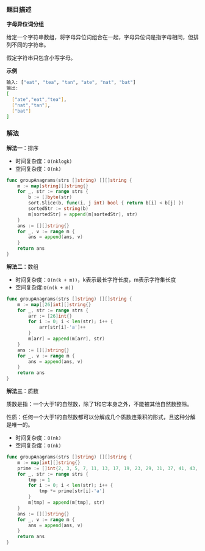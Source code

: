### 题目描述

**字母异位词分组**

给定一个字符串数组，将字母异位词组合在一起，字母异位词是指字母相同，但排列不同的字符串。

假定字符串只包含小写字母。

**示例**

```bash
输入: ["eat", "tea", "tan", "ate", "nat", "bat"]
输出:
[
  ["ate","eat","tea"],
  ["nat","tan"],
  ["bat"]
]
```

### 解法

**解法一**：排序

- 时间复杂度：`O(nklogk)`
- 空间复杂度：`O(nk)`

```go
func groupAnagrams(strs []string) [][]string {
	m := map[string][]string{}
	for _, str := range strs {
		b := []byte(str)
		sort.Slice(b, func(i, j int) bool { return b[i] < b[j] })
		sortedStr := string(b)
		m[sortedStr] = append(m[sortedStr], str)
	}
	ans := [][]string{}
	for _, v := range m {
		ans = append(ans, v)
	}
	return ans
}
```

**解法二**：数组

- 时间复杂度：`O(n(k + m))`，k表示最长字符长度，m表示字符集长度
- 空间复杂度:`O(n(k + m))`

```go
func groupAnagrams(strs []string) [][]string {
	m := map[[26]int][]string{}
	for _, str := range strs {
		arr := [26]int{}
		for i := 0; i < len(str); i++ {
			arr[str[i]-'a']++
		}
		m[arr] = append(m[arr], str)
	}
	ans := [][]string{}
	for _, v := range m {
		ans = append(ans, v)
	}
	return ans
}
```

**解法三**：质数

质数是指：一个大于1的自然数，除了1和它本身之外，不能被其他自然数整除。

性质：任何一个大于1的自然数都可以分解成几个质数连乘积的形式，且这种分解是唯一的。

- 时间复杂度：`O(nk)`
- 空间复杂度：`O(nk)`

```go
func groupAnagrams(strs []string) [][]string {
	m := map[int][]string{}
	prime := []int{2, 3, 5, 7, 11, 13, 17, 19, 23, 29, 31, 37, 41, 43, 47, 53, 59, 61, 67, 71, 73, 79, 83, 89, 97, 101}
	for _, str := range strs {
		tmp := 1
		for i := 0; i < len(str); i++ {
			tmp *= prime[str[i]-'a']
		}
		m[tmp] = append(m[tmp], str)
	}
	ans := [][]string{}
	for _, v := range m {
		ans = append(ans, v)
	}
	return ans
}
```

